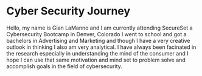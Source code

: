 # Cyber Security Journey 


Hello, my name is Gian LaManno and I am currently attending SecureSet a Cybersecurity Bootcamp in Denver, Colorado 
I went to school and got a bachelors in Advertising and Marketing and though I have a very creative outlook in thinking I 
also am very analytical.  I have always been facinated in the research especially in understanding the mind of the consumer and I hope I can 
use that same motivation and mind set to problem solve and accomplish goals in the field of cybersecurity. 


